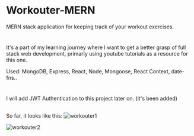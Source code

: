 # Workouter-MERN
MERN stack application for keeping track of your workout exercises.
#
It's a part of my learning journey where I want to get a better grasp of full stack web development, primarly using youtube tutorials as a resource for this one.

Used: MongoDB, Express, React, Node, Mongoose, React Context, date-fns..
#
I will add JWT Authentication to this project later on.
(it's been added)
##
So far, it looks like this:
![workouter1](https://user-images.githubusercontent.com/80484175/189938033-237826ca-09e2-440e-9e8e-1b1efcc29860.png)

![workouter2](https://user-images.githubusercontent.com/80484175/189938259-627767ce-aff4-4730-bcb4-9879c27bfecb.png)



